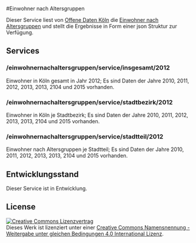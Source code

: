 #Einwohner nach Altersgruppen

Dieser Service liest von [Offene Daten Köln](http://www.offenedaten-koeln.de/) die [Einwohner nach Altersgruppen](http://www.offenedaten-koeln.de/dataset/einwohner-nach-altersgruppen) und stellt die Ergebnisse in Form einer json Struktur zur Verfügung.

## Services

### /einwohnernachaltersgruppen/service/insgesamt/2012

Einwohner in K&ouml;ln gesamt in Jahr 2012; 
Es sind Daten der Jahre 2010, 2011, 2012, 2013, 2013, 2104 und 2015 vorhanden.

### /einwohnernachaltersgruppen/service/stadtbezirk/2012

Einwohner in K&ouml;ln je Stadtbezirk;
Es sind Daten der Jahre 2010, 2011, 2012, 2013, 2013, 2104 und 2015 vorhanden.

### /einwohnernachaltersgruppen/service/stadtteil/2012

Einwohner nach Altersgruppen je Stadtteil;
Es sind Daten der Jahre 2010, 2011, 2012, 2013, 2013, 2104 und 2015 vorhanden.

## Entwicklungsstand

Dieser Service ist in Entwicklung.

## License

<a rel="license" href="http://creativecommons.org/licenses/by-sa/4.0/"><img alt="Creative Commons Lizenzvertrag" style="border-width:0" src="https://i.creativecommons.org/l/by-sa/4.0/88x31.png" /></a><br />Dieses Werk ist lizenziert unter einer <a rel="license" href="http://creativecommons.org/licenses/by-sa/4.0/">Creative Commons Namensnennung - Weitergabe unter gleichen Bedingungen 4.0 International Lizenz</a>.